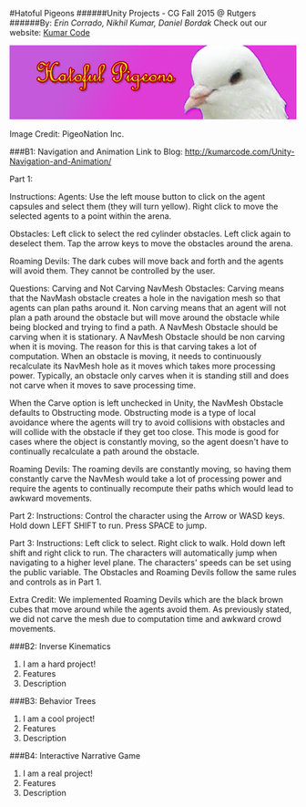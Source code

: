 #Hatoful Pigeons
######Unity Projects - CG Fall 2015 @ Rutgers
######By: *Erin Corrado, Nikhil Kumar, Daniel Bordak*
Check out our website: [Kumar Code](http://kumarcode.com/Unity-Navigation-and-Animation/ "Unity Navigation and Animation")

![alt text](teamLogo.png)

Image Credit: PigeoNation Inc.

###B1: Navigation and Animation
Link to Blog: http://kumarcode.com/Unity-Navigation-and-Animation/

Part 1:

Instructions:
Agents:
Use the left mouse button to click on the agent capsules and select them (they will turn yellow). 
Right click to move the selected agents to a point within the arena.

Obstacles:
Left click to select the red cylinder obstacles. Left click again to deselect them.
Tap the arrow keys to move the obstacles around the arena.

Roaming Devils:
The dark cubes will move back and forth and the agents will avoid them. They cannot be controlled by the user.

Questions:
Carving and Not Carving NavMesh Obstacles:
Carving means that the NavMash obstacle creates a hole in the navigation mesh so that agents can plan paths around it.
Non carving means that an agent will not plan a path around the obstacle but will move around the obstacle while being blocked and trying to find a path. 
A NavMesh Obstacle should be carving when it is stationary.
A NavMesh Obstacle should be non carving when it is moving.
The reason for this is that carving takes a lot of computation. When an obstacle is moving, it needs to continuously recalculate its NavMesh hole as it moves which takes more processing power. Typically, an obstacle only carves when it is standing still and does not carve when it moves to save processing time.

When the Carve option is left unchecked in Unity, the NavMesh Obstacle defaults to Obstructing mode. Obstructing mode is a type of local avoidance where the agents will try to avoid collisions with obstacles and will collide with the obstacle if they get too close. This mode is good for cases where the object is constantly moving, so the agent doesn't have to continually recalculate a path around the obstacle.

Roaming Devils:
The roaming devils are constantly moving, so having them constantly carve the NavMesh would take a lot of processing power and require the agents to continually recompute their paths which would lead to awkward movements.

Part 2:
Instructions:
Control the character using the Arrow or WASD keys.
Hold down LEFT SHIFT to run.
Press SPACE to jump.

Part 3:
Instructions:
Left click to select. Right click to walk.
Hold down left shift and right click to run.
The characters will automatically jump when navigating to a higher level plane.
The characters' speeds can be set using the public variable.
The Obstacles and Roaming Devils follow the same rules and controls as in Part 1.

Extra Credit:
We implemented Roaming Devils which are the black brown cubes that move around while the agents avoid them. As previously stated, we did not carve the mesh due to computation time and awkward crowd movements.

###B2: Inverse Kinematics
1. I am a hard project!
2. Features
3. Description

###B3: Behavior Trees
1. I am a cool project!
2. Features
3. Description

###B4: Interactive Narrative Game
1. I am a real project!
2. Features
3. Description
